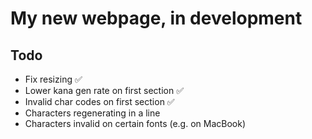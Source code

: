 # My new webpage, in development


## Todo
- Fix resizing ✅
- Lower kana gen rate on first section ✅
- Invalid char codes on first section ✅
- Characters regenerating in a line
- Characters invalid on certain fonts (e.g. on MacBook)
